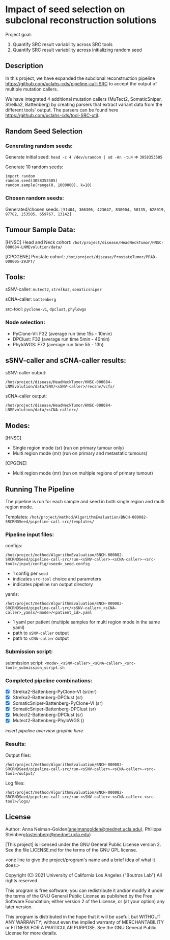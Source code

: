 # Impact of seed selection on subclonal reconstruction solutions

Project goal:
1. Quantify SRC result variability across SRC tools
2. Quantify SRC result variability across initializing random seed


## Description

In this project, we have expanded the subclonal reconstruction pipeline https://github.com/uclahs-cds/pipeline-call-SRC to accept the output of multiple mutation callers.

We have integrated 4 additional mutation callers (MuTect2, SomaticSniper, Strelka2, Battenberg) by creating parsers that extract variant data from the different tools' output. The parsers can be found here https://github.com/uclahs-cds/tool-SRC-util.   

## Random Seed Selection

### Generating random seeds:

Generate initial seed:
`head -c 4 /dev/urandom | od -An -tu4` => `3058353505`

Generate 10 random seeds:

```
import random
random.seed(3058353505)
random.sample(range(0, 1000000), k=10)
```

### Chosen random seeds:

Generated/chosen seeds:
`[51404, 366306, 423647, 838004, 50135, 628019, 97782, 253505, 659767, 13142]`

## Tumour Sample Data:

[HNSC] Head and Neck cohort: `/hot/project/disease/HeadNeckTumor/HNSC-000084-LNMEvolution/data/`

[CPCGENE] Prostate cohort: `/hot/project/disease/ProstateTumor/PRAD-000005-293PT/`

## Tools:

sSNV-caller: `mutect2`, `strelka2`, `somaticsniper`

sCNA-caller: `battenberg`

src-tool: `pyclone-vi`, `dpclust`, `phylowgs` 

### Node selection:
- PyClone-VI: F32 (average run time 15s - 10min)
- DPClust: F32 (average run time 5min - 40min)
- PhyloWGS: F72 (average run time 5h - 13h)

## sSNV-caller and sCNA-caller results:

sSNV-caller output: 

`/hot/project/disease/HeadNeckTumor/HNSC-000084-LNMEvolution/data/SNV/<sSNV-caller>/recsnv/vcfs/` 

sCNA-caller output: 

`/hot/project/disease/HeadNeckTumor/HNSC-000084-LNMEvolution/data/<sCNA-caller>/`


## Modes:
[HNSC]
- Single region mode (sr) (run on primary tumour only)
- Multi region mode (mr) (run on primary and metastatic tumours)

[CPGENE]
- Multi region mode (mr) (run on multiple regions of primary tumour)

## Running The Pipeline

The pipeline is run for each sample and seed in both single region and multi region mode.

Templates: `/hot/project/method/AlgorithmEvaluation/BNCH-000082-SRCRNDSeed/pipeline-call-src/templates/`

### Pipeline input files:
configs: 

`/hot/project/method/AlgorithmEvaluation/BNCH-000082-SRCRNDSeed/pipeline-call-src/run-<sSNV-caller>-<sCNA-caller>-<src-tool>/input/config/<seed>_seed.config`

- 1 config per `seed`
- indicates `src-tool` choice and parameters
- indicates pipeline run output directory

yamls: 

`/hot/project/method/AlgorithmEvaluation/BNCH-000082-SRCRNDSeed/pipeline-call-src/<sSNV-caller>_<sCNA-caller>_yamls/<mode>/<patient_id>.yaml`

- 1 yaml per patient (multiple samples for multi region mode in the same yaml)
- path to `sSNV-caller` output
- path to `sCNA-caller` output

### Submission script:
submission script: `<mode>_<sSNV-caller>_<sCNA-caller>_<src-tool>_submission_script.sh`

### Completed pipeline combinations:

- [x] Strelka2-Battenberg-PyClone-VI (sr/mr)
- [x] Strelka2-Battenberg-DPClust (sr)
- [x] SomaticSniper-Battenberg-PyClone-VI (sr)
- [x] SomaticSniper-Battenberg-DPClust (sr)
- [x] Mutect2-Battenberg-DPClust (sr)
- [x] Mutect2-Battenberg-PhyloWGS ()

*insert pipeline overview graphic here*

### Results:

Output files:

`/hot/project/method/AlgorithmEvaluation/BNCH-000082-SRCRNDSeed/pipeline-call-src/run-<sSNV-caller>-<sCNA-caller>-<src-tool>/output/`

Log files:

`/hot/project/method/AlgorithmEvaluation/BNCH-000082-SRCRNDSeed/pipeline-call-src/run-<sSNV-caller>-<sCNA-caller>-<src-tool>/logs/`


## License

Author: Anna Neiman-Golden(aneimangolden@mednet.ucla.edu), Philippa Steinberg(psteinberg@mednet.ucla.edu)

[This project] is licensed under the GNU General Public License version 2. See the file LICENSE.md for the terms of the GNU GPL license.

<one line to give the project/program's name and a brief idea of what it does.>

Copyright (C) 2021 University of California Los Angeles ("Boutros Lab") All rights reserved.

This program is free software; you can redistribute it and/or modify it under the terms of the GNU General Public License as published by the Free Software Foundation; either version 2 of the License, or (at your option) any later version.

This program is distributed in the hope that it will be useful, but WITHOUT ANY WARRANTY; without even the implied warranty of MERCHANTABILITY or FITNESS FOR A PARTICULAR PURPOSE. See the GNU General Public License for more details.